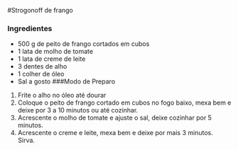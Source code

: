 #Strogonoff de frango

### Ingredientes
 - 500 g de peito de frango cortados em cubos
 - 1 lata de molho de tomate
 - 1 lata de creme de leite
 - 3 dentes de alho 
 - 1 colher de óleo
 - Sal a gosto
###Modo de Preparo
 1. Frite o alho no óleo até dourar
 2. Coloque o peito de frango cortado em cubos no fogo baixo, mexa bem e deixe por 3 a 10 minutos ou até cozinhar.
 3. Acrescente o molho de tomate e ajuste o sal, deixe cozinhar por 5 minutos.
 4. Acrescente o creme e leite, mexa bem e deixe por mais 3 minutos.
Sirva.